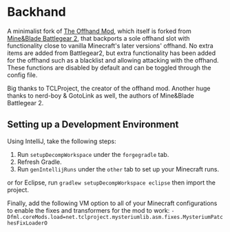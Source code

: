 # Backhand

A minimalist fork of [The Offhand Mod](https://github.com/TCLProject/theoffhandmod), which itself is forked from [Mine&Blade Battlegear 2](https://github.com/Mine-and-blade-admin/Battlegear2), that backports a sole offhand slot with functionality close to vanilla Minecraft's later versions' offhand. No extra items are added from Battlegear2, but extra functionality has been added for the offhand such as a blacklist and allowing attacking with the offhand. These functions are disabled by default and can be toggled through the config file.

Big thanks to TCLProject, the creator of the offhand mod. Another huge thanks to nerd-boy & GotoLink as well, the authors of Mine&Blade Battlegear 2.

## Setting up a Development Environment

Using IntelliJ, take the following steps: 
1. Run `setupDecompWorkspace` under the `forgegradle` tab.
2. Refresh Gradle.
3. Run `genIntellijRuns` under the `other` tab to set up your Minecraft runs.

or for Eclipse, run `gradlew setupDecompWorkspace eclipse` then import the project.

Finally, add the following VM option to all of your Minecraft configurations to enable the fixes and transformers for the mod to work: `-Dfml.coreMods.load=net.tclproject.mysteriumlib.asm.fixes.MysteriumPatchesFixLoaderO`

